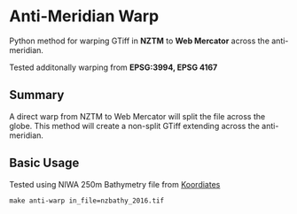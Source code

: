 # Anti-Meridian Warp

Python method for warping GTiff in **NZTM** to **Web Mercator** across the anti-meridian.

Tested additonally warping from **EPSG:3994, EPSG 4167**

## Summary

A direct warp from NZTM to Web Mercator will split the file across the globe.  This method will create a non-split GTiff extending across the anti-meridian.

## Basic Usage

Tested using NIWA 250m Bathymetry file from [Koordiates](https://koordinates.com/layer/8678-niwa-new-zealand-bathymetic-grid-2016/)

```
make anti-warp in_file=nzbathy_2016.tif
```
